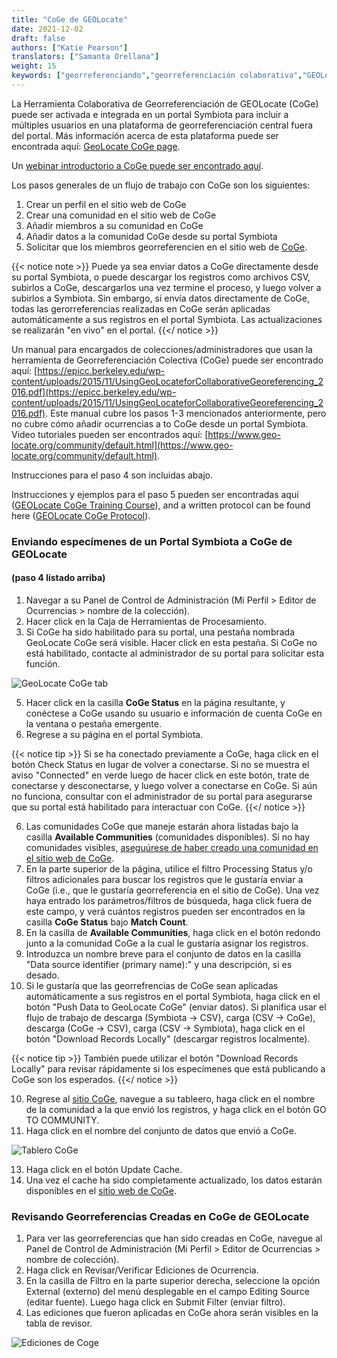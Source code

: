 ```yaml
---
title: "CoGe de GEOLocate"
date: 2021-12-02
draft: false
authors: ["Katie Pearson"]
translators: ["Samanta Orellana"]
weight: 15
keywords: ["georreferenciando","georreferenciación colaborativa","GEOLocate"]
---
```


La Herramienta Colaborativa de Georreferenciación de GEOLocate (CoGe) puede ser activada e integrada en un portal Symbiota para incluir a múltiples usuarios en una plataforma de georreferenciación central fuera del portal. Más información acerca de esta plataforma puede ser encontrada aquí: [GeoLocate CoGe page](https://coge.geo-locate.org/).

Un [webinar introductorio a CoGe puede ser encontrado aquí](https://youtu.be/1IZhUMqCGvs).

Los pasos generales de un flujo de trabajo con CoGe son los siguientes:

1. Crear un perfil en el sitio web de CoGe 
2. Crear una comunidad en el sitio web de CoGe 
3. Añadir miembros a su comunidad en CoGe
4. Añadir datos a la comunidad CoGe desde su portal Symbiota
5. Solicitar que los miembros georreferencien en el sitio web de [CoGe](https://www.geo-locate.org/web/WebComGeoref.aspx).

{{< notice note >}}
  Puede ya sea enviar datos a CoGe directamente desde su portal Symbiota, o puede descargar los registros como archivos CSV, subirlos a CoGe, descargarlos una vez termine el proceso, y luego volver a subirlos a Symbiota. Sin embargo, si envía datos directamente de CoGe, todas las gerorreferencias realizadas en CoGe serán aplicadas automáticamente a sus registros en el portal Symbiota. Las actualizaciones se realizarán "en vivo" en el portal.
{{</ notice >}}

Un manual para encargados de colecciones/administradores que usan la herramienta de Georreferenciación Colectiva (CoGe) puede ser encontrado aquí: [https://epicc.berkeley.edu/wp-content/uploads/2015/11/UsingGeoLocateforCollaborativeGeoreferencing_2016.pdf](https://epicc.berkeley.edu/wp-content/uploads/2015/11/UsingGeoLocateforCollaborativeGeoreferencing_2016.pdf). Este manual cubre los pasos 1-3 mencionados anteriormente, pero no cubre cómo añadir ocurrencias a to CoGe desde un portal Symbiota. Video tutoriales pueden ser encontrados aquí: [https://www.geo-locate.org/community/default.html](https://www.geo-locate.org/community/default.html). 

Instrucciones para el paso 4 son incluidas abajo.

Instrucciones y ejemplos para el paso 5 pueden ser encontradas aquí ([GEOLocate CoGe Training Course](https://www.capturingcaliforniasflowers.org/georeferencingcourse-coge.html)), and a written protocol can be found here ([GEOLocate CoGe Protocol](https://www.capturingcaliforniasflowers.org/uploads/1/6/3/7/16372936/georeferencingincoge.docx)). 

### Enviando especímenes de un Portal Symbiota a CoGe de GEOLocate
#### (paso 4 listado arriba)

1. Navegar a su Panel de Control de Administración (Mi Perfil > Editor de Ocurrencias > nombre de la colección).
2. Hacer click en la Caja de Herramientas de Procesamiento.
3. Si CoGe ha sido habilitado para su portal, una pestaña nombrada GeoLocate CoGe será visible. Hacer click en esta pestaña. Si CoGe no está habilitado, contacte al administrador de su portal para solicitar esta función.

![GeoLocate CoGe tab](/symbiota-docs/images/geolocatecoge.PNG)

5. Hacer click en la casilla **CoGe Status** en la página resultante, y conéctese a CoGe usando su usuario e información de cuenta CoGe en la ventana o pestaña emergente.
6. Regrese a su página en el portal Symbiota.

{{< notice tip >}}
  Si se ha conectado previamente a CoGe, haga click en el botón Check Status en lugar de volver a conectarse. Si no se muestra el aviso "Connected" en verde luego de hacer click en este botón, trate de conectarse y desconectarse, y luego volver a conectarse en CoGe. Si aún no funciona, consultar con el administrador de su portal para asegurarse que su portal está habilitado para interactuar con CoGe.
{{</ notice >}}

6. Las comunidades CoGe que maneje estarán ahora listadas bajo la casilla **Available Communities** (comunidades disponibles). Si no hay comunidades visibles, [aseguúrese de haber creado una comunidad en el sitio web de CoGe](https://epicc.berkeley.edu/wp-content/uploads/2015/11/UsingGeoLocateforCollaborativeGeoreferencing_2016.pdf).
7. En la parte superior de la página, utilice el filtro Processing Status y/o filtros adicionales para buscar los registros que le gustaría enviar a CoGe (i.e., que le gustaría georreferencia en el sitio de CoGe). Una vez haya entrado los parámetros/filtros de búsqueda, haga click fuera de este campo, y verá cuántos registros pueden ser encontrados en la casilla **CoGe Status** bajo **Match Count**.
8. En la casilla de  **Available Communities**, haga click en el botón redondo junto a la comunidad CoGe a la cual le gustaría asignar los registros.
9. Introduzca un nombre breve para el conjunto de datos en la casilla "Data source identifier (primary name):" y una descripción, si es desado.
10. Si le gustaría que las georrefrencias de CoGe sean aplicadas automáticamente a sus registros en el portal Symbiota, haga click en el botón "Push Data to GeoLocate CoGe" (enviar datos). Si planifica usar el flujo de trabajo de descarga (Symbiota -> CSV), carga (CSV -> CoGe), descarga (CoGe -> CSV), carga (CSV -> Symbiota), haga click en el botón "Download Records Locally" (descargar registros localmente).

{{< notice tip >}}
  También puede utilizar el botón "Download Records Locally" para revisar rápidamente si los especímenes que está publicando a CoGe son los esperados.
{{</ notice >}}

10. Regrese al [sitio CoGe](https://coge.geo-locate.org/), navegue a su tableero, haga click en el nombre de la comunidad a la que envió los registros, y haga click en el botón GO TO COMMUNITY.
11. Haga click en el nombre del conjunto de datos que envió a CoGe.

![Tablero CoGe](/symbiota-docs/images/cogedashboard.PNG)

13. Haga click en el botón Update Cache.
14. Una vez el cache ha sido completamente actualizado, los datos estarán disponibles en el [sitio web de CoGe](https://www.geo-locate.org/web/WebComGeoref.aspx).

### Revisando Georreferencias Creadas en CoGe de GEOLocate

1. Para ver las georreferencias que han sido creadas en CoGe, navegue al Panel de Control de Administración (Mi Perfil > Editor de Ocurrencias > nombre de colección).
2. Haga click en Revisar/Verificar Ediciones de Ocurrencia.
3. En la casilla de Filtro en la parte superior derecha, seleccione la opción External (externo) del menú desplegable en el campo Editing Source (editar fuente). Luego haga click en Submit Filter (enviar filtro).
4. Las ediciones que fueron aplicadas en CoGe ahora serán visibles en la tabla de revisor.

![Ediciones de Coge](/symbiota-docs/images/viewcogeedits.PNG)
